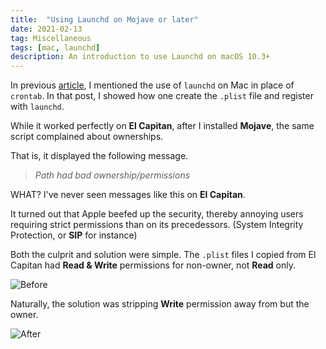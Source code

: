 ```yaml
---
title:  "Using Launchd on Mojave or later"
date: 2021-02-13
tag: Miscellaneous
tags: [mac, launchd]
description: An introduction to use Launchd on macOS 10.3+
---
```


In previous [article](launchd), I mentioned the use of `launchd` on Mac in place of `crontab`. In that post, I showed how one create the `.plist` file and register with `launchd`. 

While it worked perfectly on **El Capitan**, after I installed **Mojave**, the same script complained about ownerships.

That is, it displayed the following message.

> *Path had bad ownership/permissions*

WHAT? I've never seen messages like this on **El Capitan**.

It turned out that Apple beefed up the security, thereby annoying users requiring strict permissions than on its precedessors. (System Integrity Protection, or **SIP** for instance)

Both the culprit and solution were simple. The `.plist` files I copied from El Capitan had **Read & Write** permissions for non-owner, not **Read** only. 

![Before](https://github.com/staedi/staedi.github.io/raw/main/images/readwrite.png)

Naturally, the solution was stripping **Write** permission away from but the owner.

![After](https://github.com/staedi/staedi.github.io/raw/main/images/read.png)